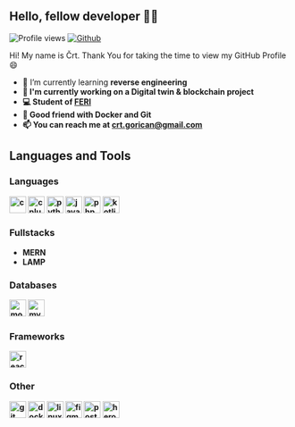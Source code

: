 ## Hello, fellow developer 👋🏼

![Profile views](https://visitor-badge.glitch.me/badge?page_id=cgorican)
[![Github](https://img.shields.io/github/followers/cgorican?label=Follow&style=social)](https://github.com/cgorican)

Hi! My name is Črt. Thank You for taking the time to view my GitHub Profile 😄

- 🌱 I’m currently learning <b>reverse engineering<b>
- 🔭 I'm currently working on a <b>Digital twin & blockchain project</b>
- 💻 Student of <a href="https://feri.um.si/">FERI</a>
- 🐳 Good friend with <b>Docker</b> and <b>Git</b>
- 📫 You can reach me at <a href="mailto:crt.gorican@gmail.com">crt.gorican@gmail.com</a>
<!--
- 🤔 I’m looking for help with <b>game hacking</b>
- ⚡ Fun fact: I like to learn ethical hacking in my free time
-->

## Languages and Tools
### Languages
<p>
  <img src="https://img.icons8.com/color/452/c-programming.png" alt="c" height="30"/>
  <img src="https://img.icons8.com/color/344/c-plus-plus-logo.png" alt="cplusplus" height="30"/>
  <img src="https://img.icons8.com/color/452/python--v1.png" alt="python" height="30"/>
  <img src="https://img.icons8.com/color/344/javascript--v1.png" alt="javascript" height="30"/>
  <img src="https://img.icons8.com/dusk/344/php-logo.png" alt="php" height="30"/>
  <img src="https://img.icons8.com/color/344/kotlin.png" alt="kotlin" height="30"/>
</p>

### Fullstacks
- MERN
- LAMP
  
### Databases
<p>
  <img src="https://img.icons8.com/color/344/mongodb.png" alt="mongodb" height="30"/>
  <img src="https://img.icons8.com/color/344/mysql-logo.png" alt="mysql" height="30"/>
</p>

### Frameworks
<p>
  <img src="https://img.icons8.com/color/344/react-native.png" alt="react" height="30"/>
  <!--<img src="https://img.icons8.com/color/344/flutter.png" alt="flutter" height="30"/>-->
</p>
  
### Other
<p>
  <img src="https://img.icons8.com/color/344/git.png" alt="git" height="30"/>
  <img src="https://img.icons8.com/fluency/344/docker.png" alt="docker" height="30"/>
  <img src="https://img.icons8.com/color/344/linux.png" alt="linux" height="30"/>
  <img src="https://img.icons8.com/color/344/figma--v1.png" alt="figma" height="30"/>
  <img src="https://img.icons8.com/external-tal-revivo-color-tal-revivo/344/external-postman-is-the-only-complete-api-development-environment-logo-color-tal-revivo.png" alt="postman" height="30"/>
  <img src="https://img.icons8.com/color/344/heroku.png" alt="heroku" height="30"/>
</p>

<!--
Here are some ideas to get you started:
- 👯 I’m looking to collaborate on ...
-->
